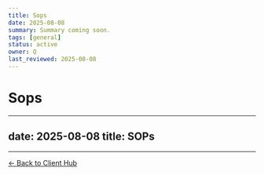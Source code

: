 ```yaml
---
title: Sops
date: 2025-08-08
summary: Summary coming soon.
tags: [general]
status: active
owner: Q
last_reviewed: 2025-08-08
---
```

# Sops

---
date: 2025-08-08
title: SOPs
---

---
[← Back to Client Hub](https://www.builtbyrays.com/Client-Vault/portal)
